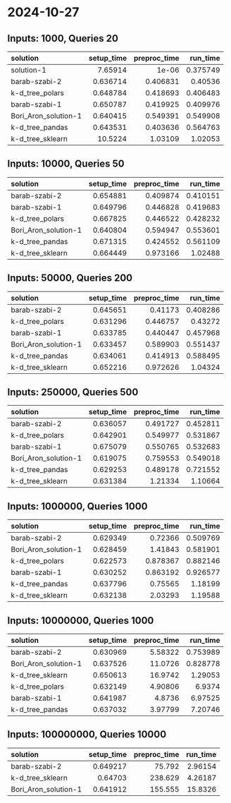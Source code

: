 # 2024-10-27

## Inputs: 1000, Queries 20

| solution             |   setup_time |   preproc_time |   run_time |
|:---------------------|-------------:|---------------:|-----------:|
| solution-1           |     7.65914  |       1e-06    |   0.375749 |
| barab-szabi-2        |     0.636714 |       0.406831 |   0.40536  |
| k-d_tree_polars      |     0.648784 |       0.418693 |   0.406483 |
| barab-szabi-1        |     0.650787 |       0.419925 |   0.409976 |
| Bori_Aron_solution-1 |     0.640415 |       0.549391 |   0.549908 |
| k-d_tree_pandas      |     0.643531 |       0.403636 |   0.564763 |
| k-d_tree_sklearn     |    10.5224   |       1.03109  |   1.02053  |

## Inputs: 10000, Queries 50

| solution             |   setup_time |   preproc_time |   run_time |
|:---------------------|-------------:|---------------:|-----------:|
| barab-szabi-2        |     0.654881 |       0.409874 |   0.410151 |
| barab-szabi-1        |     0.649796 |       0.446828 |   0.419683 |
| k-d_tree_polars      |     0.667825 |       0.446522 |   0.428232 |
| Bori_Aron_solution-1 |     0.640804 |       0.594947 |   0.553601 |
| k-d_tree_pandas      |     0.671315 |       0.424552 |   0.561109 |
| k-d_tree_sklearn     |     0.664449 |       0.973166 |   1.02488  |

## Inputs: 50000, Queries 200

| solution             |   setup_time |   preproc_time |   run_time |
|:---------------------|-------------:|---------------:|-----------:|
| barab-szabi-2        |     0.645651 |       0.41173  |   0.408286 |
| k-d_tree_polars      |     0.631296 |       0.446757 |   0.43272  |
| barab-szabi-1        |     0.633785 |       0.440447 |   0.457968 |
| Bori_Aron_solution-1 |     0.633457 |       0.589903 |   0.551437 |
| k-d_tree_pandas      |     0.634061 |       0.414913 |   0.588495 |
| k-d_tree_sklearn     |     0.652216 |       0.972626 |   1.04324  |

## Inputs: 250000, Queries 500

| solution             |   setup_time |   preproc_time |   run_time |
|:---------------------|-------------:|---------------:|-----------:|
| barab-szabi-2        |     0.636057 |       0.491727 |   0.452811 |
| k-d_tree_polars      |     0.642901 |       0.549977 |   0.531867 |
| barab-szabi-1        |     0.675079 |       0.550765 |   0.532683 |
| Bori_Aron_solution-1 |     0.619075 |       0.759553 |   0.549018 |
| k-d_tree_pandas      |     0.629253 |       0.489178 |   0.721552 |
| k-d_tree_sklearn     |     0.631384 |       1.21334  |   1.10664  |

## Inputs: 1000000, Queries 1000

| solution             |   setup_time |   preproc_time |   run_time |
|:---------------------|-------------:|---------------:|-----------:|
| barab-szabi-2        |     0.629349 |       0.72366  |   0.509769 |
| Bori_Aron_solution-1 |     0.628459 |       1.41843  |   0.581901 |
| k-d_tree_polars      |     0.622573 |       0.878367 |   0.882146 |
| barab-szabi-1        |     0.630252 |       0.863192 |   0.926577 |
| k-d_tree_pandas      |     0.637796 |       0.75565  |   1.18199  |
| k-d_tree_sklearn     |     0.632138 |       2.03293  |   1.19588  |

## Inputs: 10000000, Queries 1000

| solution             |   setup_time |   preproc_time |   run_time |
|:---------------------|-------------:|---------------:|-----------:|
| barab-szabi-2        |     0.630969 |        5.58322 |   0.753989 |
| Bori_Aron_solution-1 |     0.637526 |       11.0726  |   0.828778 |
| k-d_tree_sklearn     |     0.650613 |       16.9742  |   1.29053  |
| k-d_tree_polars      |     0.632149 |        4.90806 |   6.9374   |
| barab-szabi-1        |     0.641987 |        4.8736  |   6.97525  |
| k-d_tree_pandas      |     0.637032 |        3.97799 |   7.20746  |

## Inputs: 100000000, Queries 10000

| solution             |   setup_time |   preproc_time |   run_time |
|:---------------------|-------------:|---------------:|-----------:|
| barab-szabi-2        |     0.649217 |         75.792 |    2.96154 |
| k-d_tree_sklearn     |     0.64703  |        238.629 |    4.26187 |
| Bori_Aron_solution-1 |     0.641912 |        155.555 |   15.8326  |
